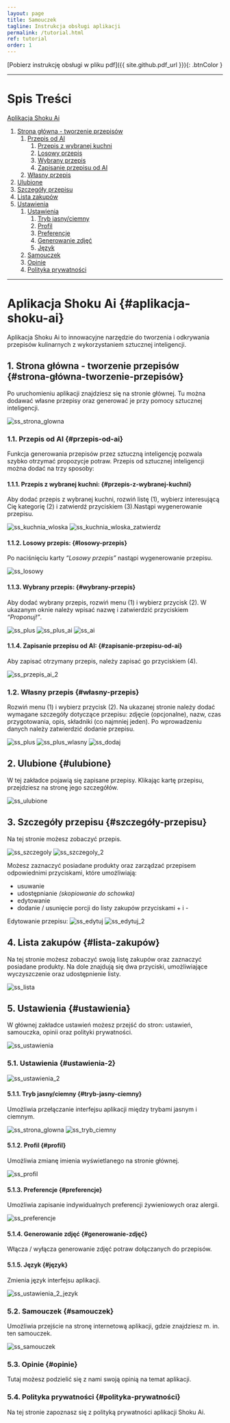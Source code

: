 ```yaml
---
layout: page
title: Samouczek
tagline: Instrukcja obsługi aplikacji
permalink: /tutorial.html
ref: tutorial
order: 1
---
```


[Pobierz instrukcję obsługi w pliku pdf]({{ site.github.pdf_url }}){: .btnColor }

* * *

# Spis Treści

[Aplikacja Shoku Ai](#aplikacja-shoku-ai)  
1. [Strona główna - tworzenie przepisów](#strona-główna-tworzenie-przepisów)  
    1. [Przepis od AI](#przepis-od-ai)  
        1. [Przepis z wybranej kuchni](#przepis-z-wybranej-kuchni)  
        2. [Losowy przepis](#losowy-przepis)  
        3. [Wybrany przepis](#wybrany-przepis)  
        4. [Zapisanie przepisu od AI](#zapisanie-przepisu-od-ai)  
    2. [Własny przepis](#własny-przepis)  
2. [Ulubione](#ulubione)  
3. [Szczegóły przepisu](#szczegóły-przepisu)  
4. [Lista zakupów](#lista-zakupów)  
5. [Ustawienia](#ustawienia)
    1. [Ustawienia](#ustawienia-2)
        1. [Tryb jasny/ciemny](#tryb-jasny-ciemny)  
        2. [Profil](#profil)  
        3. [Preferencje](#preferencje)  
        4. [Generowanie zdjęć](#generowanie-zdjęć)  
        5. [Język](#język)  
    2. [Samouczek](#samouczek) 
    3. [Opinie](#opinie)
    4. [Polityka prywatności](#polityka-prywatności) 

* * *

# Aplikacja Shoku Ai {#aplikacja-shoku-ai}
Aplikacja Shoku Ai to innowacyjne narzędzie do tworzenia i odkrywania przepisów kulinarnych z wykorzystaniem sztucznej inteligencji.

## 1. Strona główna - tworzenie przepisów {#strona-główna-tworzenie-przepisów}
Po uruchomieniu aplikacji znajdziesz się na stronie głównej. Tu można dodawać własne przepisy oraz
generować je przy pomocy sztucznej inteligencji.

![ss_strona_glowna](/assets/images/ss_strona_glowna.jpg)

### 1.1. Przepis od AI {#przepis-od-ai}
Funkcja generowania przepisów przez sztuczną inteligencję pozwala szybko otrzymać propozycje potraw. Przepis od sztucznej inteligencji można dodać na trzy sposoby:

#### 1.1.1. Przepis z wybranej kuchni: {#przepis-z-wybranej-kuchni}
Aby dodać przepis z wybranej kuchni, rozwiń listę (1), wybierz interesującą Cię kategorię (2) i zatwierdź przyciskiem (3).Nastąpi wygenerowanie przepisu.

![ss_kuchnia_wloska](/assets/images/ss_kuchnia_wloska.jpg)
![ss_kuchnia_wloska_zatwierdz](/assets/images/ss_kuchnia_wloska_zatwierdz.jpg)

#### 1.1.2. Losowy przepis: {#losowy-przepis}
Po naciśnięciu karty _“Losowy przepis”_ nastąpi wygenerowanie przepisu.

![ss_losowy](/assets/images/ss_losowy.jpg)

#### 1.1.3. Wybrany przepis: {#wybrany-przepis}
Aby dodać wybrany przepis, rozwiń menu (1) i wybierz przycisk (2). W ukazanym oknie należy wpisać nazwę i zatwierdzić przyciskiem _“Proponuj!”_.

![ss_plus](/assets/images/ss_plus.jpg)
![ss_plus_ai](/assets/images/ss_plus_ai.jpg)
![ss_ai](/assets/images/ss_ai.jpg)

#### 1.1.4. Zapisanie przepisu od AI: {#zapisanie-przepisu-od-ai}
Aby zapisać otrzymany przepis, należy zapisać go przyciskiem (4).

![ss_przepis_ai_2](/assets/images/ss_przepis_ai_2.jpg)

### 1.2. Własny przepis {#własny-przepis}
Rozwiń menu (1) i wybierz przycisk (2). Na ukazanej stronie należy dodać wymagane szczegóły dotyczące przepisu: zdjęcie (opcjonalne), nazw, czas przygotowania, opis, składniki (co najmniej jeden). Po wprowadzeniu danych należy zatwierdzić dodanie przepisu. 

![ss_plus](/assets/images/ss_plus.jpg)
![ss_plus_wlasny](/assets/images/ss_plus_wlasny.jpg)
![ss_dodaj](/assets/images/ss_dodaj.jpg)

## 2. Ulubione {#ulubione}
W tej zakładce pojawią się zapisane przepisy. Klikając kartę przepisu, przejdziesz na stronę jego szczegółów.

![ss_ulubione](/assets/images/ss_ulubione.jpg)

## 3. Szczegóły przepisu {#szczegóły-przepisu}
Na tej stronie możesz zobaczyć przepis.

![ss_szczegoly](/assets/images/ss_szczegoly.jpg)
![ss_szczegoly_2](/assets/images/ss_szczegoly_2.jpg)

Możesz zaznaczyć posiadane produkty oraz zarządzać
przepisem odpowiednimi przyciskami, które umożliwiają:
- usuwanie
- udostępnianie _(skopiowanie do schowka)_
- edytowanie
- dodanie / usunięcie porcji do listy zakupów przyciskami + i -

Edytowanie przepisu:
![ss_edytuj](/assets/images/ss_edytuj.jpg)
![ss_edytuj_2](/assets/images/ss_edytuj_2.jpg)

## 4. Lista zakupów {#lista-zakupów}
Na tej stronie możesz zobaczyć swoją listę zakupów oraz zaznaczyć posiadane produkty. Na dole znajdują się dwa przyciski, umożliwiające wyczyszczenie oraz udostępnienie listy.

![ss_lista](/assets/images/ss_lista.jpg)

## 5. Ustawienia {#ustawienia}
W głównej zakładce ustawień możesz przejść do stron: ustawień, samouczka, opinii oraz polityki prywatności.

![ss_ustawienia](/assets/images/ss_ustawienia.jpg)

### 5.1. Ustawienia {#ustawienia-2}

![ss_ustawienia_2](/assets/images/ss_ustawienia_2.jpg)

#### 5.1.1. Tryb jasny/ciemny {#tryb-jasny-ciemny}
Umożliwia przełączanie interfejsu aplikacji między trybami jasnym i ciemnym.

![ss_strona_glowna](/assets/images/ss_strona_glowna.jpg)
![ss_tryb_ciemny](/assets/images/ss_tryb_ciemny.jpg)

#### 5.1.2. Profil {#profil}
Umożliwia zmianę imienia wyświetlanego na stronie głównej.

![ss_profil](/assets/images/ss_profil.jpg)

#### 5.1.3. Preferencje {#preferencje}
Umożliwia zapisanie indywidualnych preferencji żywieniowych oraz alergii.

![ss_preferencje](/assets/images/ss_preferencje.jpg)

#### 5.1.4. Generowanie zdjęć {#generowanie-zdjęć}
Włącza / wyłącza generowanie zdjęć potraw dołączanych do przepisów.

#### 5.1.5. Język {#język}
Zmienia język interfejsu aplikacji.

![ss_ustawienia_2_jezyk](/assets/images/ss_ustawienia_2_jezyk.jpg)

### 5.2. Samouczek {#samouczek}
Umożliwia przejście na stronę internetową aplikacji, gdzie znajdziesz m. in. ten samouczek.

![ss_samouczek](/assets/images/ss_samouczek.jpg)

### 5.3. Opinie {#opinie}
Tutaj możesz podzielić się z nami swoją opinią na temat aplikacji.

### 5.4. Polityka prywatności {#polityka-prywatności}
Na tej stronie zapoznasz się z polityką prywatności aplikacji Shoku Ai.
